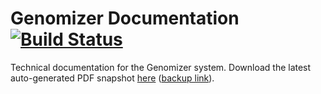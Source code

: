 Genomizer Documentation [![Build Status](https://secure.travis-ci.org/genomizer/genomizer-documentation.svg?branch=master)](http://travis-ci.org/genomizer/genomizer-documentation)
===================

Technical documentation for the Genomizer system. Download the latest auto-generated PDF snapshot [here](https://rawgit.com/genomizer/genomizer-downloads/documentation/genomizer-manual.pdf) ([backup link](https://github.com/genomizer/genomizer-downloads/raw/documentation/genomizer-manual.pdf)).
